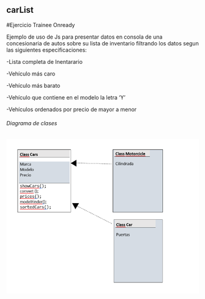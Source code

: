 ## carList

#Ejercicio Trainee Onready

Ejemplo de uso de Js para presentar datos en consola de una concesionaria de autos sobre su lista de inventario 
filtrando los  datos segun las siguientes especificaciones: 

-Lista completa de Inentarario

-Vehículo más caro

-Vehículo más barato

-Vehículo que contiene en el modelo la letra ‘Y’

-Vehículos ordenados por precio de mayor a menor


###### Diagrama de clases

![alt text](https://github.com/leolimia/carList/blob/master/images/diagrama.png)
